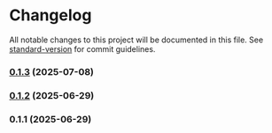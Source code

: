 # Changelog

All notable changes to this project will be documented in this file. See [standard-version](https://github.com/conventional-changelog/standard-version) for commit guidelines.

### [0.1.3](https://github.com/glyad/au2-igc-web-components-plugin/compare/v0.1.2...v0.1.3) (2025-07-08)

### [0.1.2](https://github.com/glyad/au2-igc-web-components-plugin/compare/v0.1.1...v0.1.2) (2025-06-29)

### 0.1.1 (2025-06-29)
